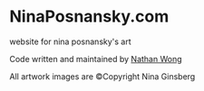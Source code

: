 # NinaPosnansky.com
website for nina posnansky's art

Code written and maintained by [Nathan Wong](https://itsallwong.com)

All artwork images are ©Copyright Nina Ginsberg

